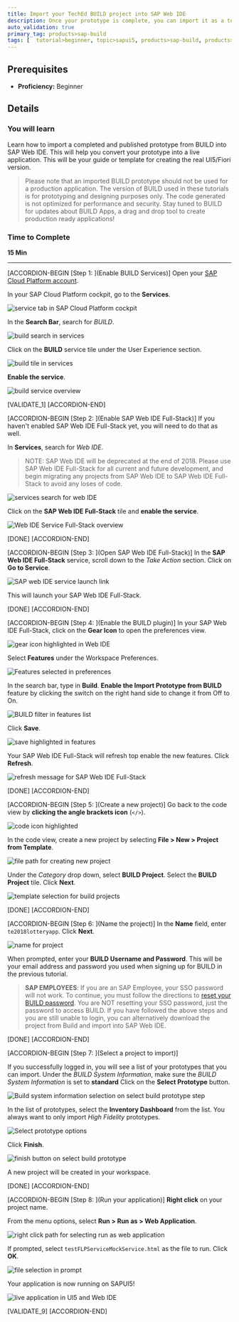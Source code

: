```yaml
---
title: Import your TechEd BUILD project into SAP Web IDE
description: Once your prototype is complete, you can import it as a template into SAP Web IDE to convert it to UI5 code
auto_validation: true
primary_tag: products>sap-build
tags: [  tutorial>beginner, topic>sapui5, products>sap-build, products>sap-web-ide, products>sap-web-ide-plug-ins ]
---
```


## Prerequisites  
 - **Proficiency:** Beginner


## Details
### You will learn  
Learn how to import a completed and published prototype from BUILD into SAP Web IDE. This will help you convert your prototype into a live application. This will be your guide or template for creating the real UI5/Fiori version.

> Please note that an imported BUILD prototype should not be used for a production application. The version of BUILD used in these tutorials is for prototyping and designing purposes only. The code generated is not optimized for performance and security. Stay tuned to BUILD for updates about BUILD Apps, a drag and drop tool to create production ready applications!   

### Time to Complete
**15 Min**

---

[ACCORDION-BEGIN [Step 1: ](Enable BUILD Services)]
Open your [SAP Cloud Platform account](https://account.hanatrial.ondemand.com/cockpit).

In your SAP Cloud Platform cockpit, go to the **Services**.

![service tab in SAP Cloud Platform cockpit](1.png)

In the **Search Bar**, search for _BUILD_.

![build search in services](2.png)

Click on the **BUILD** service tile under the User Experience section.

![build tile in services](3.png)

**Enable the service**.

![build service overview](4.png)

[VALIDATE_1]
[ACCORDION-END]

[ACCORDION-BEGIN [Step 2: ](Enable SAP Web IDE Full-Stack)]
If you haven't enabled SAP Web IDE Full-Stack yet, you will need to do that as well.

In **Services**, search for _Web IDE_.

> NOTE: SAP Web IDE will be deprecated at the end of 2018. Please use SAP Web IDE Full-Stack for all current and future development, and begin migrating any projects from SAP Web IDE to SAP Web IDE Full-Stack to avoid any loses of code.

![services search for web IDE](5.png)

Click on the **SAP Web IDE Full-Stack** tile and **enable the service**.

![Web IDE Service Full-Stack overview](6.png)

[DONE]
[ACCORDION-END]


[ACCORDION-BEGIN [Step 3: ](Open SAP Web IDE Full-Stack)]
In the **SAP Web IDE Full-Stack** service, scroll down to the _Take Action_ section. Click on **Go to Service**.

![SAP web IDE service launch link](10.png)

This will launch your SAP Web IDE Full-Stack.

[DONE]
[ACCORDION-END]

[ACCORDION-BEGIN [Step 4: ](Enable the BUILD plugin)]
In your SAP Web IDE Full-Stack, click on the **Gear Icon** to open the preferences view.

![gear icon highlighted in Web IDE](11.png)

Select **Features** under the Workspace Preferences.

![Features selected in preferences](12.png)

In the search bar, type in **Build**. **Enable the Import Prototype from BUILD** feature by clicking the switch on the right hand side to change it from Off to On.

![BUILD filter in features list](13.png)

Click **Save**.

![save highlighted in features](14.png)

Your SAP Web IDE Full-Stack will refresh top enable the new features. Click **Refresh**.

![refresh message for SAP Web IDE Full-Stack](15.png)

[DONE]
[ACCORDION-END]

[ACCORDION-BEGIN [Step 5: ](Create a new project)]
Go back to the code view by **clicking the angle brackets icon** (`</>`).

![code icon highlighted](16.png)

In the code view, create a new project by selecting **File > New > Project from Template**.

![file path for creating new project](17.png)

Under the _Category_ drop down, select **BUILD Project**. Select the **BUILD Project** tile. Click **Next**.

![template selection for build projects](18.png)


[DONE]
[ACCORDION-END]

[ACCORDION-BEGIN [Step 6: ](Name the project)]
In the **Name** field, enter `te2018lotteryapp`. Click **Next**.

![name for project](19.png)

When prompted, enter your **BUILD Username and Password**. This will be your email address and password you used when signing up for BUILD in the previous tutorial.

> **SAP EMPLOYEES**: If you are an SAP Employee, your SSO password will not work. To continue, you must follow the directions to [reset your BUILD password](https://jam4.sapjam.com/groups/EwzMfO4LtSxrAjXwDipkgC/documents/ru6GmtH0bYRGEKqctpp8ye/slide_viewer). You are NOT resetting your SSO password, just the password to access BUILD. If you have followed the above steps and you are still unable to login, you can alternatively download the project from Build and import into SAP Web IDE.

[DONE]
[ACCORDION-END]

[ACCORDION-BEGIN [Step 7: ](Select a project to import)]


If you successfully logged in, you will see a list of your prototypes that you can import. Under the _BUILD System Information_, make sure the _BUILD System Information_ is set to **standard** Click on the **Select Prototype** button.

![Build system information selection on select build prototype step](20.png)

In the list of prototypes, select the **Inventory Dashboard** from the list. You always want to only import _High Fidelity_ prototypes.

![Select prototype options](20a.png)

Click **Finish**.

![finish button on select build prototype](21.png)

A new project will be created in your workspace.

[DONE]
[ACCORDION-END]

[ACCORDION-BEGIN [Step 8: ](Run your application)]
**Right click** on your project name.

From the menu options, select **Run > Run as > Web Application**.

![right click path for selecting run as web application](22.png)

If prompted, select `testFLPServiceMockService.html` as the file to run. Click **OK**.

![file selection in prompt](23.png)

Your application is now running on SAPUI5!

![live application in UI5 and Web IDE](24.png)

[VALIDATE_9]
[ACCORDION-END]
